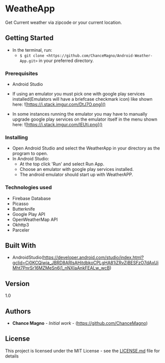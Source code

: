 # WeatheApp

Get Current weather via zipcode or your current location.

## Getting Started

* In the terminal, run:
  * `$ git clone <https://github.com/ChanceMagno/Android-Weather-App.git>` in your preferred directory.

### Prerequisites

* Android Studio

* If using an emulator you must pick one with google play services installed(Emulators will have a briefcase checkmark icon) like shown here:
![https://i.stack.imgur.com/DtJ7O.png]()
* In some instances running the emulator you may have to manually upgrade google play services on the emulator itself in the menu shown here:
![https://i.stack.imgur.com/lEUtj.png]()


### Installing

* Open Android Studio and select the WeatherApp in your directory as the program to open.
* In Android Studio:
  * At the top click 'Run' and select Run App.
  * Choose an emulator with google play services installed.
  * The android emulator should start up with WeatherAPP.

### Technologies used

* Firebase Database
* Picasso
* Butterknife
* Google Play API
* OpenWeatherMap API
* Okhttp3
* Parceler

## Built With

* AndroidStudio(https://developer.android.com/studio/index.html?gclid=Cj0KCQjwja_JBRD8ARIsAHitdbkoCPLgHA81iZRvZjBESFzO7dAxUiMht7PnrSr16MZMeSn6j1_nNXIaAnkFEALw_wcB) 


## Version

1.0

## Authors

* **Chance Magno** - *Initial work* - (https://github.com/ChanceMagno)

## License

This project is licensed under the MIT License - see the [LICENSE.md](LICENSE.md) file for details
